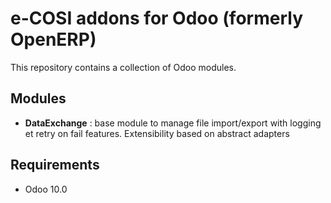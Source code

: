 e-COSI addons for Odoo (formerly OpenERP)
========================

This repository contains a collection of Odoo modules.

Modules
-------

* **DataExchange** : base module to manage file import/export with logging et retry on fail features. Extensibility based on abstract adapters

Requirements
------------------------

* Odoo 10.0
